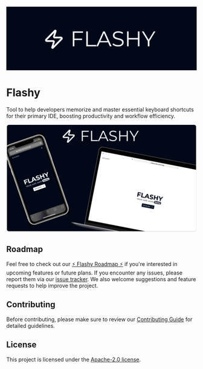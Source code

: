 ![Flashy](docs/assets/flashy.jpg)

# Flashy

Tool to help developers memorize and master essential keyboard shortcuts for their primary IDE, boosting productivity and workflow efficiency.

![Flashy Preview](/public/images/flashy-preview.png)

## Roadmap

Feel free to check out our [⚡ Flashy Roadmap ⚡](https://trello.com/b/ONlLA9E7/) if you're interested in upcoming features or future plans. If you encounter any issues, please report them via our [issue tracker](https://github.com/Ryuka25/flashy/issues). We also welcome suggestions and feature requests to help improve the project.

## Contributing

Before contributing, please make sure to review our [Contributing Guide](/CONTRIBUTING.md) for detailed guidelines.

## License

This project is licensed under the [Apache-2.0 license](/LICENSE).
